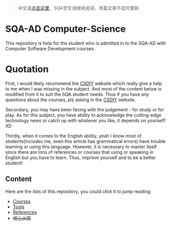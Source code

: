 > 中文请[点击这里](zh/README.md)，SQA学生请继续阅读，本篇文章不定时更新
# SQA-AD Computer-Science
This repository is help for the student who is admitted in to the SQA-AD with Computer Software Development courses.
# Quotation
First, I would likely recommend the [CSDIY](https://csdiy.wiki) website which really give a help to me when I was missing in the subject. And most of the content below is modified from it to suit the SQA student needs. Thus if you have any questions about the courses, plz asking in the [CSDIY](https://csdiy.wiki) website.

Secondary, you may have been facing with the judgement - for study or for play. As for this subject, you have ability to acknowledge  the cutting-edge technology news or catch up with whatever you like, it depends on yourself! XD

Thirdly, when it comes to the English ability, yeah I know most of students(includes me, even this article has grammatical errors) have trouble learning or using this language. However, it is necessary to master itself since there are tons of references or courses that using or speaking in English but you have to learn. Thus, improve yourself and to be a better student!

## Content
Here are the lists of this repository, you could click it to jump reading:
* [Courses](English/Courses.md)
* [Tools](English/Tools.md)
* [References](English/References.md)
* ~~烦心从简~~


